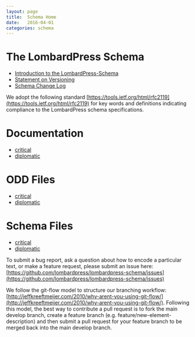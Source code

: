 ```yaml
---
layout: page
title:  Schema Home
date:   2016-04-01
categories: schema
---
```


# The LombardPress Schema

* [Introduction to the LombardPress-Schema](intro-to-lbp-schema.md)
* [Statement on Versioning](statement-on-versioning.md)
* [Schema Change Log](changelog.md)

We adopt the following standard [https://tools.ietf.org/html/rfc2119](https://tools.ietf.org/html/rfc2119) for key words and definitions indicating compliance to the LombardPress schema specifications.

# Documentation

* [critical](critical)
* [diplomatic](diplomatic)

# ODD Files

* [critical](../src/critical.xml)
* [diplomatic](../src//diplomatic.xml)

# Schema Files

* [critical](../src/out/critical.rng)
* [diplomatic](../src/out/diplomatic.rng)

To submit a bug report, ask a question about how to encode a particular text, or make a feature request, please submit an issue here: [https://github.com/lombardpress/lombardpress-schema/issues](https://github.com/lombardpress/lombardpress-schema/issues)

We follow the git-flow model to structure our branching workflow: [http://jeffkreeftmeijer.com/2010/why-arent-you-using-git-flow/](http://jeffkreeftmeijer.com/2010/why-arent-you-using-git-flow/). Following this model, the best way to contribute a pull request is to fork the main develop branch, create a feature branch (e.g. feature/new-element-description) and then submit a pull request for your feature branch to be merged back into the main develop branch.
